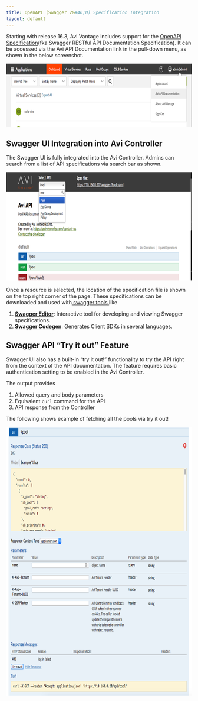 ```yaml
---
title: OpenAPI (Swagger 2&#46;0) Specification Integration
layout: default
---
```

Starting with release 16.3, Avi Vantage includes support for the <a href="http://github.com/OAI/OpenAPI-Specification"><span style="font-weight: 400;">OpenAPI Specification</span></a>(fka Swagger RESTful API Documentation Specification). It can be accessed via the Avi API Documentation link in the pull-down menu, as shown in the below screenshot.

<a href="img/Screen-Shot-2016-11-14-at-5.17.57-AM.png"><img class="aligncenter wp-image-19977" src="img/Screen-Shot-2016-11-14-at-5.17.57-AM.png" alt="Accessing Avi API documentation from the UI" width="800" height="172"></a>

## **Swagger UI Integration into Avi Controller**

The Swagger UI is fully integrated into the Avi Controller. Admins can search from a list of API specifications via search bar as shown.

<a href="img/Screen-Shot-2016-11-14-at-5.26.44-AM.png"><img class="aligncenter wp-image-19980" src="img/Screen-Shot-2016-11-14-at-5.26.44-AM.png" alt="Selecting documentation for the Pool object" width="800" height="293"></a>

Once a resource is selected, the location of the specification file is shown on the top right corner of the page. These specifications can be downloaded and used with<a href="http://swagger.io/tools/"><span style="font-weight: 400;"> swagger tools </span></a>like
<ol> 
 <li style="font-weight: 400;"><a href="http://swagger.io/tools/swagger-editor"><b>Swagger Editor</b></a><span style="font-weight: 400;">: Interactive tool for developing and viewing Swagger specifications.</span></li> 
 <li style="font-weight: 400;"><a href="http://swagger.io/tools/swagger-codegen"><b>Swagger Codegen</b></a><span style="font-weight: 400;">: Generates Client SDKs in several languages.</span></li> 
</ol> 

## **Swagger API “Try it out” Feature**

Swagger UI also has a built-in “try it out!” functionality to try the API right from the context of the API documentation. The feature requires basic authentication setting to be enabled in the Avi Controller. 

The output provides
<ol> 
 <li style="font-weight: 400;"><span style="font-weight: 400;">Allowed query and body parameters</span></li> 
 <li style="font-weight: 400;"><span style="font-weight: 400;">Equivalent <code>curl</code> command for the API</span></li> 
 <li style="font-weight: 400;"><span style="font-weight: 400;">API response from the Controller</span></li> 
</ol> 

The following shows example of fetching all the pools via try it out!

<a href="img/pool-doc.png"><img class="aligncenter wp-image-19982" src="img/pool-doc.png" alt="Pool object documentation" width="800" height="727"></a>

